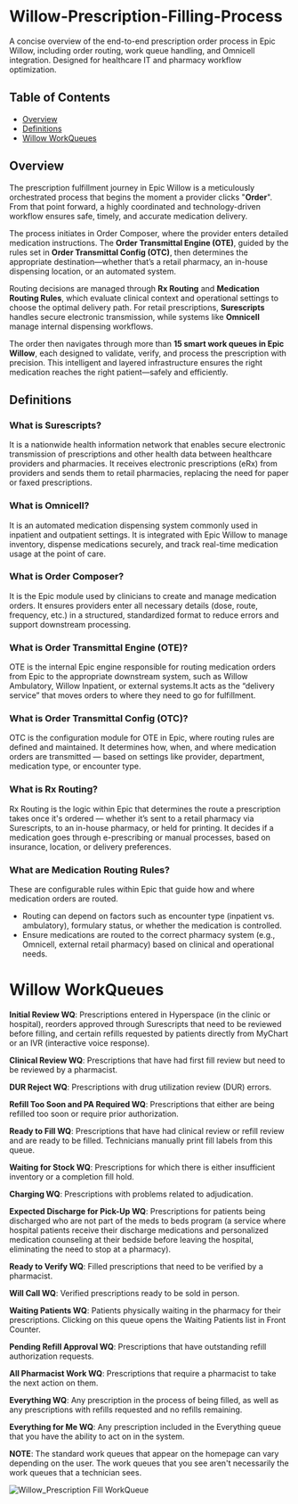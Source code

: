 # Willow-Prescription-Filling-Process
A concise overview of the end-to-end prescription order process in Epic Willow, including order routing, work queue handling, and Omnicell integration. Designed for healthcare IT and pharmacy workflow optimization.

## Table of Contents
- [Overview](#overview)
- [Definitions](#definitions)
- [Willow WorkQueues](#willow-workqueues)

## Overview
The prescription fulfillment journey in Epic Willow is a meticulously orchestrated process that begins the moment a provider clicks "**Order**". From that point forward, a highly coordinated and technology-driven workflow ensures safe, timely, and accurate medication delivery.

The process initiates in Order Composer, where the provider enters detailed medication instructions. The **Order Transmittal Engine (OTE)**, guided by the rules set in **Order Transmittal Config (OTC)**, then determines the appropriate destination—whether that’s a retail pharmacy, an in-house dispensing location, or an automated system.

Routing decisions are managed through **Rx Routing** and **Medication Routing Rules**, which evaluate clinical context and operational settings to choose the optimal delivery path. For retail prescriptions, **Surescripts** handles secure electronic transmission, while systems like **Omnicell** manage internal dispensing workflows.

The order then navigates through more than **15 smart work queues in Epic Willow**, each designed to validate, verify, and process the prescription with precision. This intelligent and layered infrastructure ensures the right medication reaches the right patient—safely and efficiently.

## Definitions
### What is Surescripts?
It is a nationwide health information network that enables secure electronic transmission of prescriptions and other health data between healthcare providers and pharmacies. It receives electronic prescriptions (eRx) from providers and sends them to retail pharmacies, replacing the need for paper or faxed prescriptions.

### What is Omnicell?
It is an automated medication dispensing system commonly used in inpatient and outpatient settings. It is integrated with Epic Willow to manage inventory, dispense medications securely, and track real-time medication usage at the point of care.

### What is Order Composer?
It is the Epic module used by clinicians to create and manage medication orders. It ensures providers enter all necessary details (dose, route, frequency, etc.) in a structured, standardized format to reduce errors and support downstream processing.

### What is Order Transmittal Engine (OTE)?
OTE is the internal Epic engine responsible for routing medication orders from Epic to the appropriate downstream system, such as Willow Ambulatory, Willow Inpatient, or external systems.It acts as the “delivery service” that moves orders to where they need to go for fulfillment.

### What is Order Transmittal Config (OTC)?
OTC is the configuration module for OTE in Epic, where routing rules are defined and maintained. It determines how, when, and where medication orders are transmitted — based on settings like provider, department, medication type, or encounter type.

### What is Rx Routing?
Rx Routing is the logic within Epic that determines the route a prescription takes once it's ordered — whether it’s sent to a retail pharmacy via Surescripts, to an in-house pharmacy, or held for printing. It decides if a medication goes through e-prescribing or manual processes, based on insurance, location, or delivery preferences.

### What are Medication Routing Rules?
These are configurable rules within Epic that guide how and where medication orders are routed. 
- Routing can depend on factors such as encounter type (inpatient vs. ambulatory), formulary status, or whether the medication is controlled.
- Ensure medications are routed to the correct pharmacy system (e.g., Omnicell, external retail pharmacy) based on clinical and operational needs.

# Willow WorkQueues
**Initial Review WQ**: Prescriptions entered in Hyperspace (in the clinic or hospital), reorders approved through Surescripts that need to be reviewed before filling, and certain refills requested by patients directly from MyChart or an IVR (interactive voice response).

**Clinical Review WQ**: Prescriptions that have had first fill review but need to be reviewed by a pharmacist.

**DUR Reject WQ**: Prescriptions with drug utilization review (DUR) errors.

**Refill Too Soon and PA Required WQ**: Prescriptions that either are being refilled too soon or require prior authorization.

**Ready to Fill WQ**: Prescriptions that have had clinical review or refill review and are ready to be filled. Technicians manually print fill labels from this queue.

**Waiting for Stock WQ**: Prescriptions for which there is either insufficient inventory or a completion fill hold.

**Charging WQ**: Prescriptions with problems related to adjudication.

**Expected Discharge for Pick-Up WQ**: Prescriptions for patients being discharged who are not part of the meds to beds program (a service where hospital patients receive their discharge medications and personalized medication counseling at their bedside before leaving the hospital, eliminating the need to stop at a pharmacy).

**Ready to Verify WQ**: Filled prescriptions that need to be verified by a pharmacist.

**Will Call WQ**: Verified prescriptions ready to be sold in person.

**Waiting Patients WQ**: Patients physically waiting in the pharmacy for their prescriptions. Clicking on this queue opens the Waiting Patients list in Front Counter.

**Pending Refill Approval WQ**: Prescriptions that have outstanding refill authorization requests.

**All Pharmacist Work WQ**: Prescriptions that require a pharmacist to take the next action on them.

**Everything WQ**: Any prescription in the process of being filled, as well as any prescriptions with refills requested and no refills remaining.

**Everything for Me WQ**: Any prescription included in the Everything queue that you have the ability to act on in the system.

**NOTE**: The standard work queues that appear on the homepage can vary depending on the user. The work queues that you see aren't necessarily the work queues that a technician sees.

![Willow_Prescription Fill WorkQueue](https://github.com/user-attachments/assets/f970af98-fe6f-4d39-8247-53ec69f7455f)
